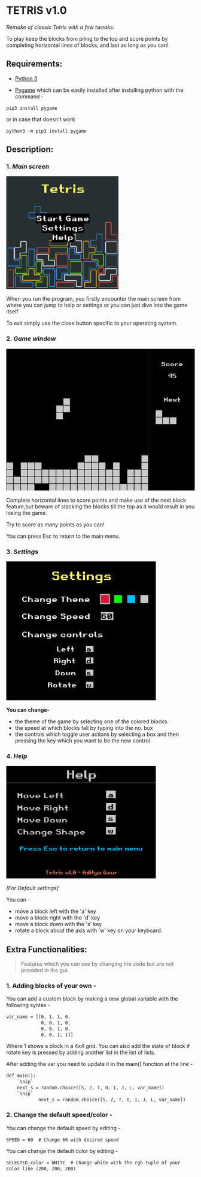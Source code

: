 # TETRIS v1.0

*Remake of classic Tetris with a few tweaks.*

To play keep the blocks from piling to the top and score points by completing horizontal lines of blocks, and last as long as you can!

## Requirements:

- [Python 3](https://www.python.org/downloads/)

- [Pygame](https://www.pygame.org/download.shtml) which can be easily installed after installing python with the command -

```
pip3 install pygame
```
or in case that doesn't work
```
python3 -m pip3 install pygame
```

## Description:

### 1. ***Main screen***

<img src="Screenshots/main_screen.png" width="300">

When you run the program, you firstly encounter the main screen from where you can jump to help or settings or you can just dive into the game itself

To exit simply use the close button specific to your operating system.

### 2. ***Game window***

<img src="Screenshots/game.png" width="600">

Complete horizontal lines to score points and make use of the next block feature,but beware of stacking the blocks till the top as it would result in you losing the game.

Try to score as many points as you can!

You can press Esc to return to the main menu.

### 3. ***Settings***

<img src="Screenshots/settings.png" width="400" height="370">

**You can change-**

- the theme of the game by selecting one of the colored blocks.
- the speed at which blocks fall by typing into the no. box
- the controls which toggle user actions by selecting a box and then pressing the key which you want to be the new control

### 4. ***Help***

<img src="Screenshots/help.png" width="400" height="300">

*[For Default settings]* 

You can - 
- move a block left with the 'a' key
- move a block right with the 'd' key
- move a block down with the 's' key
- rotate a block about the axis with 'w' key on your keyboard.

## Extra Functionalities:

> Features which you can use by changing the code but are not provided in the gui.

### 1. Adding blocks of your own -

You can add a custom block by making a new global variable with the following syntax - 

```python3
var_name = [[0, 1, 1, 0,
             0, 0, 1, 0,
             0, 0, 1, 0,
             0, 0, 1, 1]]
```

Where 1 shows a block in a 4x4 grid. You can also add the state of block if rotate key is pressed by adding another list in the list of lists.

After adding the var you need to update it in the main() function at the line -

```python3
def main():
    `snip`
    next_s = random.choice([S, Z, T, O, I, J, L, var_name])
    `snip`
            next_s = random.choice([S, Z, T, O, I, J, L, var_name])

```

### 2. Change the default speed/color - 

You can change the default speed by editing -

```python3
SPEED = 60  # Change 60 with desired speed
```

You can change the default color by editing -

```python3
SELECTED_color = WHITE  # Change white with the rgb tuple of your color like (200, 200, 200)
```

